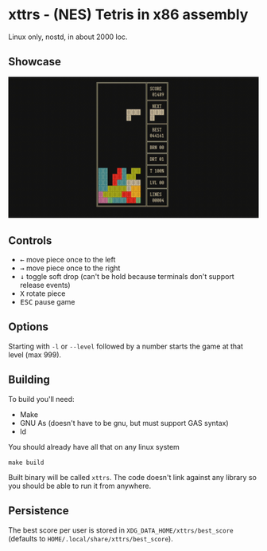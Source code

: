 # xttrs - (NES) Tetris in x86 assembly

Linux only, nostd, in about 2000 loc.

## Showcase

![](./demo.gif)

## Controls

 - <kbd>←</kbd> move piece once to the left
 - <kbd>→</kbd> move piece once to the right
 - <kbd>↓</kbd> toggle soft drop (can't be hold because terminals don't support release events)
 - <kbd>X</kbd> rotate piece
 - <kbd>ESC</kbd> pause game

## Options

Starting with `-l` or `--level` followed by a number starts the game at that level (max 999).

## Building

To build you'll need:

 - Make
 - GNU As (doesn't have to be gnu, but must support GAS syntax)
 - ld

You should already have all that on any linux system

```shell
make build
```

Built binary will be called `xttrs`. The code doesn't link against any library so you should be able to run it from anywhere.

## Persistence

The best score per user is stored in `XDG_DATA_HOME/xttrs/best_score` (defaults to `HOME/.local/share/xttrs/best_score`).
